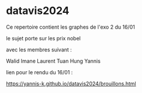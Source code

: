 # datavis2024

Ce repertoire contient les graphes de l'exo 2 du 16/01

le sujet porte sur les prix nobel

avec les membres suivant : 

Walid 
Imane
Laurent 
Tuan Hung 
Yannis

lien pour le rendu du 16/01 : 

https://yannis-k.github.io/datavis2024/brouillons.html

